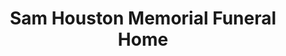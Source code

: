 ---
title: "Sam Houston Memorial Funeral Home"
url: /montgomery/sam-houston-memorial-funeral-home/
shop: funeral directors
---